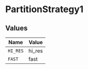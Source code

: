 # PartitionStrategy1


## Values

| Name     | Value    |
| -------- | -------- |
| `HI_RES` | hi_res   |
| `FAST`   | fast     |